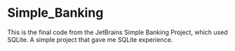 # Simple_Banking
This is the final code from the JetBrains Simple Banking Project, which used SQLite. A simple project that gave me SQLite experience.

